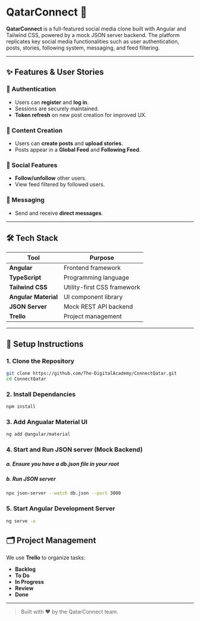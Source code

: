 # QatarConnect 🕌

**QatarConnect** is a full-featured social media clone built with Angular and Tailwind CSS, powered by a mock JSON server backend. The platform replicates key social media functionalities such as user authentication, posts, stories, following system, messaging, and feed filtering.

---

## ✨ Features & User Stories

### 🔐 Authentication
- Users can **register** and **log in**.
- Sessions are securely maintained.
- **Token refresh** on new post creation for improved UX.

### 📝 Content Creation
- Users can **create posts** and **upload stories**.
- Posts appear in a **Global Feed** and **Following Feed**.

### 👥 Social Features
- **Follow/unfollow** other users.
- View feed filtered by followed users.

### 💬 Messaging
- Send and receive **direct messages**.

---

## 🛠️ Tech Stack

| Tool               | Purpose                            |
|--------------------|------------------------------------|
| **Angular**        | Frontend framework                 |
| **TypeScript**     | Programming language               |
| **Tailwind CSS**   | Utility-first CSS framework        |
| **Angular Material** | UI component library              |
| **JSON Server**    | Mock REST API backend              |
| **Trello**    | Project management  |

---

## 🧰 Setup Instructions

### 1. Clone the Repository

```bash
git clone https://github.com/The-DigitalAcademy/ConnectQatar.git
cd ConnectQatar
```

### 2. Install Dependancies

```bash
npm install
```

### 3. Add Angualar Material UI

```bash
ng add @angular/material
```

### 4. Start and Run JSON server (Mock Backend)
  ##### a. Ensure you have a db.json file in your root
  ##### b. Run JSON server
```bash
npx json-server --watch db.json --port 3000
```
### 5. Start Angular Development Server
```bash
ng serve -o
```
## 🗂️ Project Management

We use **Trello** to organize tasks:

- **Backlog**
- **To Do**
- **In Progress**
- **Review**
- **Done**

---

> Built with ❤️ by the QatarConnect team.
